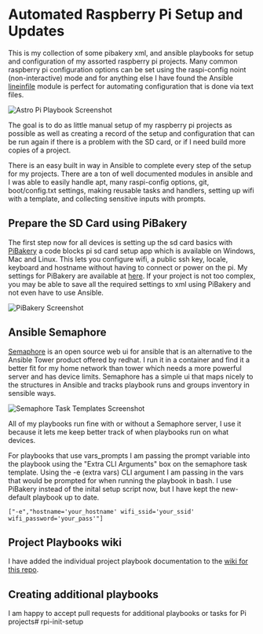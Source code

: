 # Automated Raspberry Pi Setup and Updates

This is my collection of some pibakery xml, and ansible playbooks for setup and configuration of my assorted raspberry pi projects. Many common raspberry pi configuration options can be set using the raspi-config noint (non-interactive) mode and for anything else I have found the Ansible [lineinfile](http://docs.ansible.com/ansible/lineinfile_module.html) module is perfect for automating configuration that is done via text files.

![Astro Pi Playbook Screenshot](https://garthvh.com/assets/img/ansible/ansible_screenshot.png)

The goal is to do as little manual setup of my raspberry pi projects as possible as well as creating a record of the setup and configuration that can be run again if there is a problem with the SD card, or if I need build more copies of a project. 

There is an easy built in way in Ansible to complete every step of the setup for my projects. There are a ton of well documented modules in ansible and I was able to easily handle apt, many raspi-config options, git, boot/config.txt settings, making reusable tasks and handlers, setting up wifi with a template, and collecting sensitive inputs with prompts.

## Prepare the SD Card using  PiBakery
The first step now for all devices is setting up the sd card basics with [PiBakery](https://www.pibakery.org/) a code blocks pi sd card setup app which is available on Windows, Mac and Linux.  This lets you configure wifi, a public ssh key, locale, keyboard and hostname without having to connect or power on the pi. My settings for PiBakery are available at [here](https://github.com/garthvh/ansible-raspi-playbooks/blob/master/pibakery/pibakery_new.xml). If your project is not too complex, you may be able to save all the required settings to xml using PiBakery and not even have to use Ansible.  

![PiBakery  Screenshot](https://garthvh.com/assets/img/ansible/pibakery.png)

## Ansible Semaphore
[Semaphore](https://github.com/ansible-semaphore/semaphore) is an open source web ui for ansible that is an alternative to the Ansible Tower product offered by redhat. I run it in a container and find it a better fit for my home network than tower which needs a more powerful server and has device limits. Semaphore has a simple ui that maps nicely to the structures in Ansible and tracks playbook runs and groups inventory in sensible ways.

![Semaphore Task Templates Screenshot](https://garthvh.com/assets/img/semaphore/semaphore_task_templates.png)

All of my playbooks run fine with or without a Semaphore server, I use it because it lets me keep better track of when playbooks run on what devices.

 For playbooks that use vars_prompts I am passing the prompt variable into the playbook using the "Extra CLI Arguments" box on the semaphore task template. Using the -e (extra vars) CLI argument I am passing in the vars that would be prompted for when running the playbook in bash. I use PiBakery instead of the inital setup script now, but I have kept the new-default playbook up to date.

    ["-e","hostname='your_hostname' wifi_ssid='your_ssid' wifi_password='your_pass'"]

## Project Playbooks wiki
I have added the individual project playbook documentation to the [wiki for this repo](https://github.com/garthvh/ansible-raspi-playbooks/wiki/Playbooks-Wiki).

## Creating additional playbooks
I am happy to accept pull requests for additional playbooks or tasks for Pi projects# rpi-init-setup
